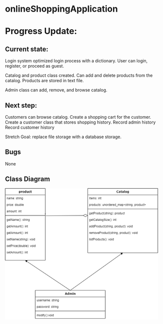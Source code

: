 # onlineShoppingApplication

# Progress Update:

## Current state:
Login system optimized login process with a dictionary. 
User can login, register, or proceed as guest.

Catalog and product class created. Can add and delete products from the catalog. 
Products are stored in text file. 

Admin class can add, remove, and browse catalog.

## Next step: 
Customers can browse catalog. 
Create a shopping cart for the customer. 
Create a customer class that stores shopping history. 
Record admin history
Record customer history

Stretch Goal: replace file storage with a database storage. 

## Bugs
None

## Class Diagram
![Class Diagram](https://github.com/RayRuizheLi/onlineShoppingApplication/blob/main/images/onlineShoppingApplication.png)


